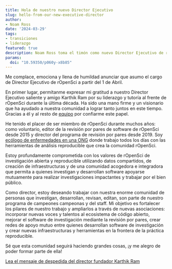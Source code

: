 ```yaml
---
title: Hola de nuestro nuevo Director Ejecutivo
slug: hello-from-our-new-executive-director
author:
- Noam Ross
date: '2024-03-29'
tags:
- transiciones
- liderazgo
featured: true
description: Noam Ross toma el timón como nuevo Director Ejecutivo de rOpenSci
params:
  doi: "10.59350/p060y-x8b85"
---
```


Me complace, emociona y llena de humildad anunciar que asumo el cargo de Director Ejecutivo de rOpenSci a partir del 1 de Abril.

En primer lugar, permítanme expresar mi gratitud a nuestro Director Ejecutivo saliente y amigo Karthik Ram por su liderazgo y tutoría al frente de rOpenSci durante la última década.  Ha sido una mano firme y un visionario que ha ayudado a nuestra comunidad a lograr tanto juntos en este tiempo.  Gracias a él y al resto de [equipo](/about/#team) por confiarme este papel.

He tenido el placer de ser miembro de rOpenSci durante muchos años: como voluntario, editor de la revisión por pares de software de rOpenSci desde 2015 y director del programa de revisión por pares desde 2019.  Soy [ecólogo de enfermedades en una ONG](https://www.ecohealthalliance.org/personnel/dr-noam-ross) donde trabajo todos los días con las herramientas de análisis reproducible que crea la comunidad rOpenSci.

Estoy profundamente comprometida con los valores de rOpenSci de investigación abierta y reproducible utilizando datos compartidos, de creación de infraestructuras y de una comunidad acogedora e integradora que permita a quienes investigan y desarrollan software apoyarse mutuamente para realizar investigaciones impactantes y trabajar por el bien público.

Como director, estoy deseando trabajar con nuestra enorme comunidad de personas que investigan, desarrollan, revisan, editan, son parte de nuestro programa de campeones campeonas y del staff.  Mi objetivo es fortalecer los pilares de nuestro trabajo y ampliarlos a través de nuevas asociaciones: incorporar nuevas voces y talentos al ecosistema de código abierto, mejorar el software de investigación mediante la revisión por pares, crear redes de apoyo mutuo entre quienes desarrollan software de investigación y crear nuevas infraestructuras y herramientas en la frontera de la práctica reproducible.

Sé que esta comunidad seguirá haciendo grandes cosas, ¡y me alegro de poder formar parte de ella!

[Lea el mensaje de despedida del director fundador Karthik Ram](/blog/2024/03/29/from-the-founding-director-my-farewell-to-ropensci-es/)


